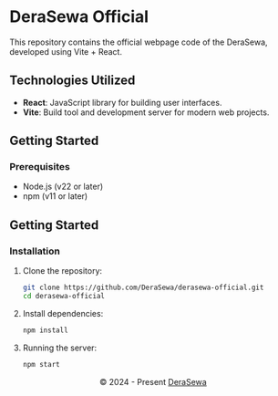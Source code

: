 # DeraSewa Official

This repository contains the official webpage code of the DeraSewa, developed using Vite + React.

## Technologies Utilized
- **React**: JavaScript library for building user interfaces.
- **Vite**: Build tool and development server for modern web projects.

## Getting Started

### Prerequisites
- Node.js (v22 or later)
- npm (v11 or later)

## Getting Started

### Installation
1. Clone the repository:
   ```sh
   git clone https://github.com/DeraSewa/derasewa-official.git
   cd derasewa-official
2. Install dependencies:
    ```sh
    npm install
    ```
3. Running the server:
    ```sh
    npm start
    ```

<p align="center">
  &copy; 2024 - Present <a href="https://derasewa.com" target="_blank">DeraSewa</a>
</p>
